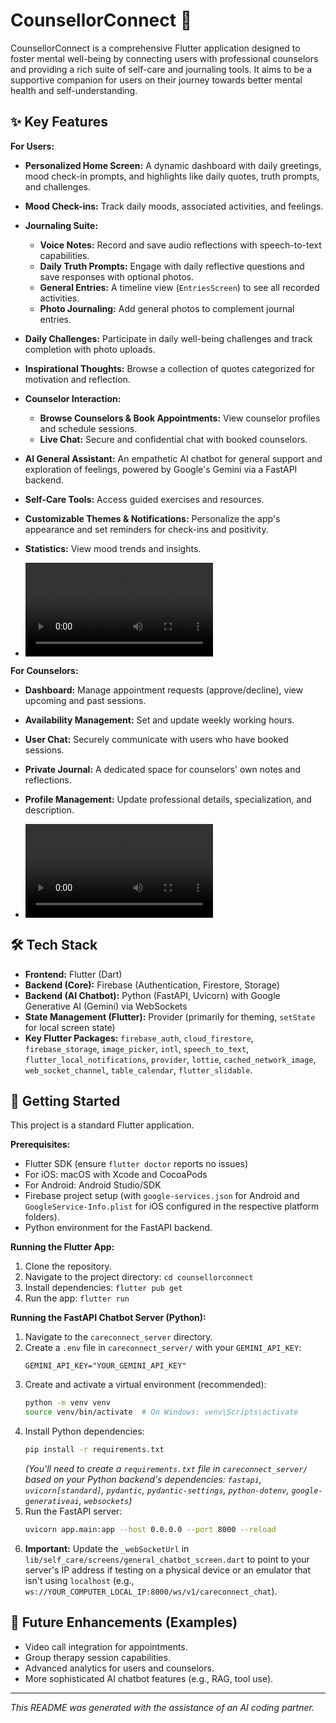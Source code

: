 # CounsellorConnect 🚀

CounsellorConnect is a comprehensive Flutter application designed to foster mental well-being by connecting users with professional counselors and providing a rich suite of self-care and journaling tools. It aims to be a supportive companion for users on their journey towards better mental health and self-understanding.

## ✨ Key Features

**For Users:**

* **Personalized Home Screen:** A dynamic dashboard with daily greetings, mood check-in prompts, and highlights like daily quotes, truth prompts, and challenges.
* **Mood Check-ins:** Track daily moods, associated activities, and feelings.
* **Journaling Suite:**
    * **Voice Notes:** Record and save audio reflections with speech-to-text capabilities.
    * **Daily Truth Prompts:** Engage with daily reflective questions and save responses with optional photos.
    * **General Entries:** A timeline view (`EntriesScreen`) to see all recorded activities.
    * **Photo Journaling:** Add general photos to complement journal entries.
* **Daily Challenges:** Participate in daily well-being challenges and track completion with photo uploads.
* **Inspirational Thoughts:** Browse a collection of quotes categorized for motivation and reflection.
* **Counselor Interaction:**
    * **Browse Counselors & Book Appointments:** View counselor profiles and schedule sessions.
    * **Live Chat:** Secure and confidential chat with booked counselors.
* **AI General Assistant:** An empathetic AI chatbot for general support and exploration of feelings, powered by Google's Gemini via a FastAPI backend.
* **Self-Care Tools:** Access guided exercises and resources.
* **Customizable Themes & Notifications:** Personalize the app's appearance and set reminders for check-ins and positivity.
* **Statistics:** View mood trends and insights.

* ![User_Demo](./assets/user.mp4)

**For Counselors:**

* **Dashboard:** Manage appointment requests (approve/decline), view upcoming and past sessions.
* **Availability Management:** Set and update weekly working hours.
* **User Chat:** Securely communicate with users who have booked sessions.
* **Private Journal:** A dedicated space for counselors' own notes and reflections.
* **Profile Management:** Update professional details, specialization, and description.

* ![Counsellor_Demo](./assets/counsellor.mp4)

## 🛠️ Tech Stack

* **Frontend:** Flutter (Dart)
* **Backend (Core):** Firebase (Authentication, Firestore, Storage)
* **Backend (AI Chatbot):** Python (FastAPI, Uvicorn) with Google Generative AI (Gemini) via WebSockets
* **State Management (Flutter):** Provider (primarily for theming, `setState` for local screen state)
* **Key Flutter Packages:** `firebase_auth`, `cloud_firestore`, `firebase_storage`, `image_picker`, `intl`, `speech_to_text`, `flutter_local_notifications`, `provider`, `lottie`, `cached_network_image`, `web_socket_channel`, `table_calendar`, `flutter_slidable`.

## 🚀 Getting Started

This project is a standard Flutter application.

**Prerequisites:**

* Flutter SDK (ensure `flutter doctor` reports no issues)
* For iOS: macOS with Xcode and CocoaPods
* For Android: Android Studio/SDK
* Firebase project setup (with `google-services.json` for Android and `GoogleService-Info.plist` for iOS configured in the respective platform folders).
* Python environment for the FastAPI backend.

**Running the Flutter App:**

1.  Clone the repository.
2.  Navigate to the project directory: `cd counsellorconnect`
3.  Install dependencies: `flutter pub get`
4.  Run the app: `flutter run`

**Running the FastAPI Chatbot Server (Python):**

1.  Navigate to the `careconnect_server` directory.
2.  Create a `.env` file in `careconnect_server/` with your `GEMINI_API_KEY`:
    ```env
    GEMINI_API_KEY="YOUR_GEMINI_API_KEY"
    ```
3.  Create and activate a virtual environment (recommended):
    ```bash
    python -m venv venv
    source venv/bin/activate  # On Windows: venv\Scripts\activate
    ```
4.  Install Python dependencies:
    ```bash
    pip install -r requirements.txt 
    ```
    *(You'll need to create a `requirements.txt` file in `careconnect_server/` based on your Python backend's dependencies: `fastapi`, `uvicorn[standard]`, `pydantic`, `pydantic-settings`, `python-dotenv`, `google-generativeai`, `websockets`)*
5.  Run the FastAPI server:
    ```bash
    uvicorn app.main:app --host 0.0.0.0 --port 8000 --reload
    ```
6.  **Important:** Update the `_webSocketUrl` in `lib/self_care/screens/general_chatbot_screen.dart` to point to your server's IP address if testing on a physical device or an emulator that isn't using `localhost` (e.g., `ws://YOUR_COMPUTER_LOCAL_IP:8000/ws/v1/careconnect_chat`).

## 📝 Future Enhancements (Examples)

* Video call integration for appointments.
* Group therapy session capabilities.
* Advanced analytics for users and counselors.
* More sophisticated AI chatbot features (e.g., RAG, tool use).

---

*This README was generated with the assistance of an AI coding partner.*
